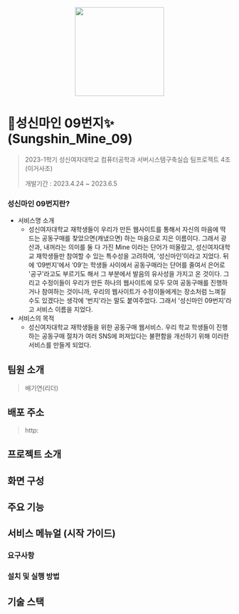 <p align="center">
  <img src="https://github.com/SungshinMine09/sungshin-mine-09/assets/67824465/fc7f3646-77ca-40ab-b747-31a05804ed65" style="width:200px; height:200px">
 </p>
 
# 🔮성신마인 09번지✨ (Sungshin_Mine_09)
> 2023-1학기 성신여자대학교 컴퓨터공학과 서버시스템구축실습 팀프로젝트 4조 (이거사조)
> 
> 개발기간 : 2023.4.24 ~ 2023.6.5

### 성신마인 09번지란?
- 서비스명 소개
  - 성신여자대학교 재학생들이 우리가 만든 웹사이트를 통해서 자신의 마음에 딱 드는 공동구매를 찾았으면(캐냈으면) 하는 마음으로 지은 이름이다. 그래서 광산과, 내꺼라는 의미를 둘 다 가진 Mine 이라는 단어가 떠올랐고, 성신여자대학교 재학생들만 참여할 수 있는 특수성을 고려하여, ‘성신마인’이라고 지었다. 뒤에 ‘09번지’에서 ‘09’는 학생들 사이에서 공동구매라는 단어를 줄여서 은어로 '공구'라고도 부르기도 해서 그 부분에서 발음의 유사성을 가지고 온 것이다. 그리고 수정이들이 우리가 만든 하나의 웹사이트에 모두 모여 공동구매를 진행하거나 참여하는 것이니까, 우리의 웹사이트가 수정이들에게는 장소처럼 느껴질 수도 있겠다는 생각에 '번지'라는 말도 붙여주었다. 그래서 '성신마인 09번지'라고 서비스 이름을 지었다.
- 서비스의 목적
  - 성신여자대학교 재학생들을 위한 공동구매 웹서비스. 우리 학교 학생들이 진행하는 공동구매 절차가 여러 SNS에 퍼져있다는 불편함을 개선하기 위해 이러한 서비스를 만들게 되었다.

## 팀원 소개
> 배기연(리더)

## 배포 주소
> http:

## 프로젝트 소개

## 화면 구성

## 주요 기능

## 서비스 메뉴얼 (시작 가이드)
### 요구사항

### 설치 및 실행 방법

## 기술 스택

